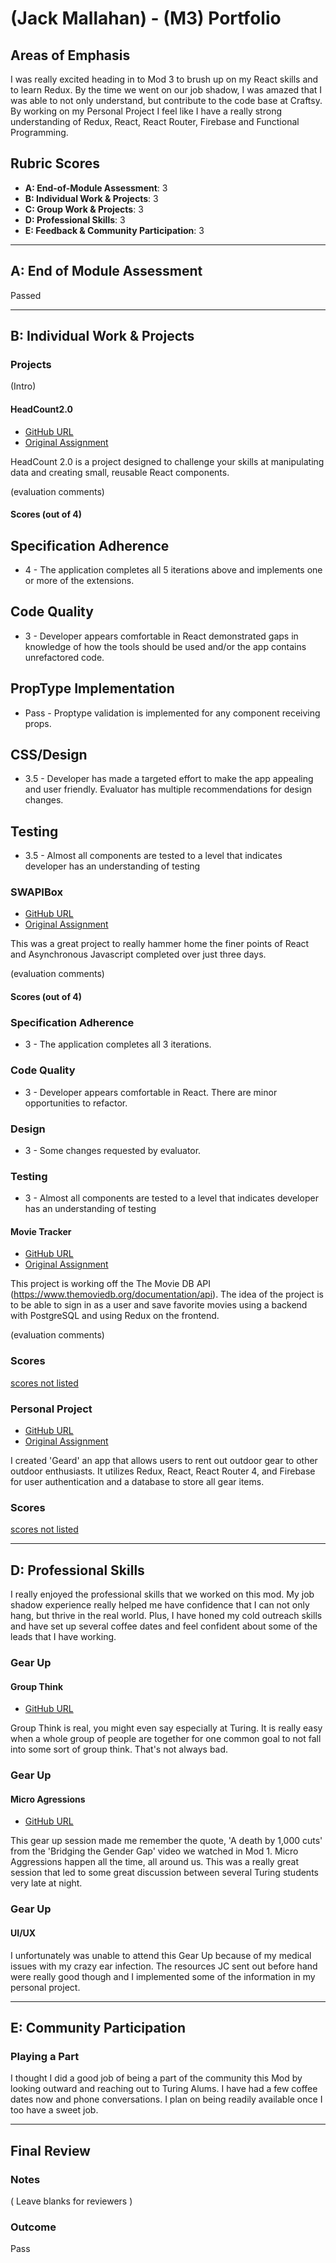 # (Jack Mallahan) - (M3) Portfolio

## Areas of Emphasis

 I was really excited heading in to Mod 3 to brush up on my React skills and to learn Redux. By the time we went on our job shadow, I was amazed that I was able to not only understand, but contribute to the code base at Craftsy. By working on my Personal Project I feel like I have a really strong understanding of Redux, React, React Router, Firebase and Functional Programming.

## Rubric Scores

 * **A: End-of-Module Assessment**: 3
 * **B: Individual Work & Projects**: 3
 * **C: Group Work & Projects**: 3
 * **D: Professional Skills**: 3
 * **E: Feedback & Community Participation**: 3

 -----------------------

## A: End of Module Assessment

 Passed

 -----------------------

## B: Individual Work & Projects

### Projects

 (Intro)

#### HeadCount2.0

 * [GitHub URL](https://github.com/jackmallahan/headcount2.0)
 * [Original Assignment](https://github.com/turingschool-examples/headcount2.0)

 HeadCount 2.0 is a project designed to challenge your skills at manipulating data and creating small, reusable React components.

 (evaluation comments)

#### Scores (out of 4)

## Specification Adherence

 - 4 - The application completes all 5 iterations above and implements one or more of the extensions.

## Code Quality

 - 3 - Developer appears comfortable in React demonstrated gaps in knowledge of how the tools should be used and/or the app contains unrefactored code.

## PropType Implementation

 - Pass - Proptype validation is implemented for any component receiving props.

## CSS/Design

 - 3.5 - Developer has made a targeted effort to make the app appealing and user friendly. Evaluator has multiple recommendations for design changes.

## Testing

 - 3.5 - Almost all components are tested to a level that indicates developer has an understanding of testing

### SWAPIBox

 * [GitHub URL](https://github.com/anajauregui/SWAPI-box)
 * [Original Assignment](http://frontend.turing.io/projects/swapi-box.html)

 This was a great project to really hammer home the finer points of React and Asynchronous Javascript completed over just three days.

 (evaluation comments)

#### Scores (out of 4)

### Specification Adherence

 - 3 - The application completes all 3 iterations.

### Code Quality

 - 3 - Developer appears comfortable in React. There are minor opportunities to refactor.

### Design

 - 3 - Some changes requested by evaluator.

### Testing

 - 3 - Almost all components are tested to a level that indicates developer has an understanding of testing

#### Movie Tracker

 * [GitHub URL](https://github.com/jbexx/Movie-Tracker)
 * [Original Assignment](https://github.com/turingschool-examples/movie-tracker)

 This project is working off the The Movie DB API (https://www.themoviedb.org/documentation/api). The idea of the project is to be able to sign in as a user and save favorite movies using a backend with PostgreSQL and using Redux on the frontend.

 (evaluation comments)

### Scores

   [scores not listed](https://github.com/turingschool/front-end-submissions-public/tree/master/1705/mod-3/movie-tracker)


### Personal Project

 * [GitHub URL](https://github.com/jackmallahan/geard)
 * [Original Assignment](http://frontend.turing.io/projects/self-directed-project.html)

I created 'Geard' an app that allows users to rent out outdoor gear to other outdoor enthusiasts. It utilizes Redux, React, React Router 4, and Firebase for user authentication and a database to store all gear items.

### Scores

  [scores not listed](https://github.com/turingschool/front-end-submissions-public/tree/master/1705/mod-3/personal-project/jack-mallahan)

 -----------------------

## D: Professional Skills

   I really enjoyed the professional skills that we worked on this mod. My job shadow experience really helped me have confidence that I can not only hang, but thrive in the real world. Plus, I have honed my cold outreach skills and have set up several coffee dates and feel confident about some of the leads that I have working.

### Gear Up
#### Group Think

 * [GitHub URL](https://github.com/turingschool/gear-up/blob/master/groupthink.md)

 Group Think is real, you might even say especially at Turing. It is really easy when a whole group of people are together for one common goal to not fall into some sort of group think. That's not always bad.


### Gear Up
#### Micro Agressions

 * [GitHub URL](https://github.com/turingschool/gear-up/blob/master/microaggressions_group1.md)

This gear up session made me remember the quote, 'A death by 1,000 cuts' from the 'Bridging the Gender Gap' video we watched in Mod 1. Micro Aggressions happen all the time, all around us. This was a really great session that led to some great discussion between several Turing students very late at night.


### Gear Up
#### UI/UX

I unfortunately was unable to attend this Gear Up because of my medical issues with my crazy ear infection. The resources JC sent out before hand were really good though and I implemented some of the information in my personal project.

 -----------------------

## E: Community Participation

### Playing a Part

I thought I did a good job of being a part of the community this Mod by looking outward and reaching out to Turing Alums. I have had a few coffee dates now and phone conversations. I plan on being readily available once I too have a sweet job.

 -----------------------


## Final Review

### Notes

 ( Leave blanks for reviewers )

### Outcome

 Pass
